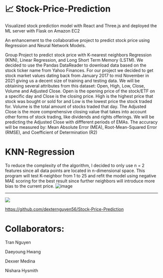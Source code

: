 
# 📈 Stock-Price-Prediction

Visualized stock prediction model with React and Three.js and deployed the ML server with Flask on Amazon EC2

An enhancement to the collaborative project to predict stock price using Regression and Neural Network Models.


Group Project to predict stock price with K-nearest neighbors Regression (KNN), Linear Regression, and Long Short Term Memory (LSTM).
We decided to use the Pandas DataReader to download data based
on the stock ticker name from Yahoo Finances. For our project we decided to get stock
market values dating back from January 2017 to mid November in 2021 giving us a decent size of training and testing
data. We will be obtaining several attributes from this dataset:
Open, High, Low, Close, Volume and Adjusted Close. Open is
the opening price of the stock/ETF on a specific day and Close
is the closing price. High is the highest price that stock was
bought or sold for and Low is the lowest price the stock traded
for. Volume is the total amount of stocks traded that day. The
Adjusted Close is the more comprehensive closing value that
takes into account other forms of stock trading, like dividends
and rights offerings. We will be predicting the Adjusted Close with diffferent periods of EMAs.
The accuracy will be measured by: Mean Absolute Error (MEA), Root-Mean-Squared Error (RMSE), and Coefficient of Determination (R2)

# KNN-Regression
To reduce the complexity of the algorithm, I decided to
only use n = 2 features since all data points are located in
n-dimensional space. This program will test K-neighbor from 1 to 25 and refit
the model using negative MAE scoring  for the best result since further neighbors will introduce
more bias to the current price.
![image](https://user-images.githubusercontent.com/58058227/154827252-7ef82fd6-0cae-42d1-a1a2-d0f3e6bab524.png)
<hr>
<img src="https://user-images.githubusercontent.com/58058227/154827307-e6949b5d-31df-4a70-9d88-5fc5f0f7d3f9.png" style="width=300px;height:auto;">

https://github.com/dexternguyen56/Stock-Price-Prediction
# Collaborators:
Tran Nguyen

Daeyoung Hwang

Dexxer Medina

Nishara Hysmith
